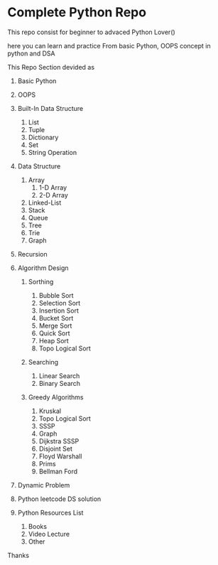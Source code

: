 # Complete Python Repo

This repo consist for beginner to advaced Python Lover()

here you can learn and practice From basic Python, OOPS concept in python and DSA


This Repo Section devided as


1. Basic Python

2. OOPS

3. Built-In Data Structure
   1. List
   2. Tuple
   3. Dictionary
   4. Set
   5. String Operation

4. Data Structure
   1. Array
      1. 1-D Array
      2. 2-D Array
   2. Linked-List
   3. Stack
   4. Queue
   5. Tree
   6. Trie
   7. Graph

5. Recursion

6. Algorithm  Design

   1. Sorthing
      1. Bubble Sort
      2. Selection Sort
      3. Insertion Sort
      4. Bucket Sort
      5. Merge Sort
      6. Quick Sort
      7. Heap Sort
      8. Topo Logical Sort

   2. Searching
      1. Linear Search
      2. Binary Search 


   3. Greedy Algorithms
      1. Kruskal
      2. Topo Logical Sort
      3. SSSP
      4. Graph
      5. Dijkstra SSSP
      6. Disjoint Set
      7. Floyd Warshall
      8. Prims
      9. Bellman Ford

7. Dynamic Problem

8. Python leetcode DS solution

9. Python Resources List
   1. Books
   2. Video Lecture
   3. Other


Thanks 
